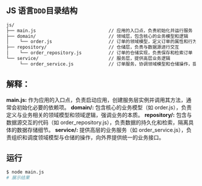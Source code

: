 ## JS 语言`DDD`目录结构
```bash
js/
├── main.js                           // 应用的入口点，负责初始化并运行服务
├── domain/                           // 领域层，包含核心的业务模型和逻辑
│    └── order.js                     // 订单的领域模型，定义订单的属性和行为
├── repository/                       // 仓储层，负责与数据源进行交互
│    └── order_repository.js          // 订单的仓储实现，负责保存和检索订单
└── service/                          // 服务层，提供高层业务逻辑
     └── order_service.js             // 订单服务，协调领域模型和仓储操作，提供业务处理功能
```

## 解释：

  **main.js:** 作为应用的入口点，负责启动应用，创建服务层实例并调用其方法，通常会初始化必要的依赖项。
  **domain/:**  包含核心的业务模型（如 order.js），负责定义与业务相关的领域模型和领域逻辑，强调业务的本质。
  **repository/:**  包含与数据源交互的代码（如 order_repository.js），负责数据的持久化和检索，隔离具体的数据存储细节。
  **service/:** 提供高层的业务服务（如 order_service.js），负责组织和调度领域模型与仓储的操作，向外界提供统一的业务接口。

## 运行
```bash
$ node main.js
# 展示结果
```